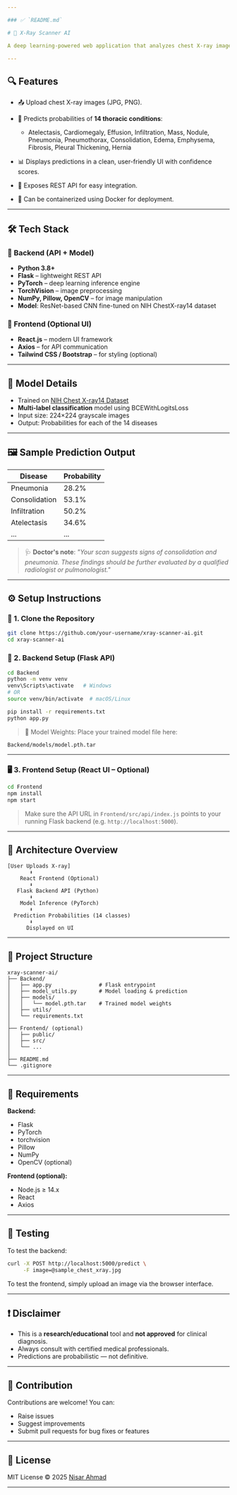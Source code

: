 ```yaml
---

### ✅ `README.md`

# 🩻 X-Ray Scanner AI

A deep learning-powered web application that analyzes chest X-ray images to predict the likelihood of multiple thoracic diseases using a trained neural network. Built using a Flask backend and an optional React frontend, the system serves as a demo or assistive diagnostic tool for healthcare professionals and researchers.

---
```


## 🔍 Features

* 📤 Upload chest X-ray images (JPG, PNG).
* 🧠 Predicts probabilities of **14 thoracic conditions**:

  * Atelectasis, Cardiomegaly, Effusion, Infiltration, Mass, Nodule, Pneumonia, Pneumothorax, Consolidation, Edema, Emphysema, Fibrosis, Pleural Thickening, Hernia
* 📊 Displays predictions in a clean, user-friendly UI with confidence scores.
* 🔗 Exposes REST API for easy integration.
* 🧪 Can be containerized using Docker for deployment.

---

## 🛠️ Tech Stack

### 🔹 Backend (API + Model)

* **Python 3.8+**
* **Flask** – lightweight REST API
* **PyTorch** – deep learning inference engine
* **TorchVision** – image preprocessing
* **NumPy, Pillow, OpenCV** – for image manipulation
* **Model**: ResNet-based CNN fine-tuned on NIH ChestX-ray14 dataset

### 🔹 Frontend (Optional UI)

* **React.js** – modern UI framework
* **Axios** – for API communication
* **Tailwind CSS / Bootstrap** – for styling (optional)

---

## 🧠 Model Details

* Trained on [NIH Chest X-ray14 Dataset](https://nihcc.app.box.com/v/ChestXray-NIHCC)
* **Multi-label classification** model using BCEWithLogitsLoss
* Input size: 224×224 grayscale images
* Output: Probabilities for each of the 14 diseases

---

## 🖼 Sample Prediction Output

| Disease       | Probability |
| ------------- | ----------- |
| Pneumonia     | 28.2%       |
| Consolidation | 53.1%       |
| Infiltration  | 50.2%       |
| Atelectasis   | 34.6%       |
| ...           | ...         |

> 🩺 **Doctor's note**:
> *"Your scan suggests signs of consolidation and pneumonia. These findings should be further evaluated by a qualified radiologist or pulmonologist."*

---

## ⚙️ Setup Instructions

### 🔧 1. Clone the Repository

```bash
git clone https://github.com/your-username/xray-scanner-ai.git
cd xray-scanner-ai
```

### 🔧 2. Backend Setup (Flask API)

```bash
cd Backend
python -m venv venv
venv\Scripts\activate   # Windows
# OR
source venv/bin/activate  # macOS/Linux

pip install -r requirements.txt
python app.py
```

> 🧠 Model Weights:
> Place your trained model file here:

```
Backend/models/model.pth.tar
```

---

### 🖥 3. Frontend Setup (React UI – Optional)

```bash
cd Frontend
npm install
npm start
```

> Make sure the API URL in `Frontend/src/api/index.js` points to your running Flask backend (e.g. `http://localhost:5000`).

---

## 🧱 Architecture Overview

```plaintext
[User Uploads X-ray]
       ⬇
    React Frontend (Optional)
       ⬇
   Flask Backend API (Python)
       ⬇
    Model Inference (PyTorch)
       ⬇
  Prediction Probabilities (14 classes)
       ⬇
      Displayed on UI
```

---

## 📂 Project Structure

```
xray-scanner-ai/
├── Backend/
│   ├── app.py               # Flask entrypoint
│   ├── model_utils.py       # Model loading & prediction
│   ├── models/
│   │   └── model.pth.tar    # Trained model weights
│   ├── utils/
│   └── requirements.txt
│
├── Frontend/ (optional)
│   ├── public/
│   ├── src/
│   └── ...
│
├── README.md
└── .gitignore
```

---

## 📝 Requirements

**Backend:**

* Flask
* PyTorch
* torchvision
* Pillow
* NumPy
* OpenCV (optional)

**Frontend (optional):**

* Node.js ≥ 14.x
* React
* Axios

---

## 🧪 Testing

To test the backend:

```bash
curl -X POST http://localhost:5000/predict \
     -F image=@sample_chest_xray.jpg
```

To test the frontend, simply upload an image via the browser interface.

---

## ❗ Disclaimer

* This is a **research/educational** tool and **not approved** for clinical diagnosis.
* Always consult with certified medical professionals.
* Predictions are probabilistic — not definitive.

---

## 🤝 Contribution

Contributions are welcome! You can:

* Raise issues
* Suggest improvements
* Submit pull requests for bug fixes or features

---

## 📜 License

MIT License © 2025 [Nisar Ahmad](mailto:nisara305@gmail.com)

---
